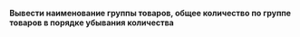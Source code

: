 **Вывести наименование группы товаров, общее количество по группе товаров в порядке убывания количества**